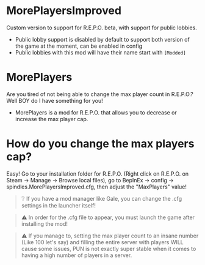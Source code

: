 # MorePlayersImproved
Custom version to support for R.E.P.O. beta, with support for public lobbies.
- Public lobby support is disabled by default to support both version of the game at the moment, can be enabled in config
- Public lobbies with this mod will have their name start with `[Modded]`

# MorePlayers
Are you tired of not being able to change the max player count in R.E.P.O.? Well BOY do I have something for you!
- MorePlayers is a mod for R.E.P.O. that allows you to decrease or increase the max player cap.

# How do you change the max players cap?
Easy! Go to your installation folder for R.E.P.O. (Right click on R.E.P.O. on Steam -> Manage -> Browse local files), go to BepInEx -> config -> spindles.MorePlayersImproved.cfg, then adjust the "MaxPlayers" value!
> ❔ If you have a mod manager like Gale, you can change the .cfg settings in the launcher itself!

> ⚠️ In order for the .cfg file to appear, you must launch the game after installing the mod!

> ⚠️ If you manage to, setting the max player count to an insane number (Like 100 let's say) and filling the entire server with players WILL cause some issues, PUN is not exactly super stable when it comes to having a high number of players in a server.